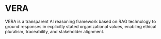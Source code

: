 # VERA
VERA is a transparent AI reasoning framework based on RAG technology to ground responses in explicitly stated organizational values, enabling ethical pluralism, traceability, and stakeholder alignment.
